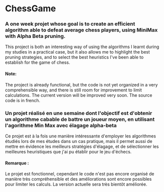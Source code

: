 # ChessGame
### A one week projet whose goal is to create an efficient algorithm able to defeat average chess players, using MiniMax with Alpha Beta pruning.
This project is both an interesting way of using the algorithms I learnt during my studies in a practical case, but it also allows me to highlight the best pruning strategies, and to select the best heuristics I've been able to establish for the game of chess.

#### Note:
The project is already functional, but the code is not yet organized in a very comprehensible way, and there is still room for improvement to limit calculations. The current version will be improved very soon. The source code is in french.

### Un projet réalisé en une semaine dont l'objectif est d'obtenir un algorithme cabable de battre un joueur moyen, en utilisant l'agorithme Min Max avec élagage alpha-beta
Ce projet est à la fois une manière intéressante d'employer les algorithmes étudiés lors de mes études dans un cas pratique, mais il permet aussi de mettre en évidence les meilleurs stratégies d'élagage, et de sélectionner les meilleures heuristiques que j'ai pu établir pour le jeu d'échecs.

#### Remarque :
Le projet est fonctionnel, cependant le code n'est pas encore organisé de manière très compréhensible et des améliorations sont encore possibles pour limiter les calculs. La version actuelle sera très bientôt améliorée.
